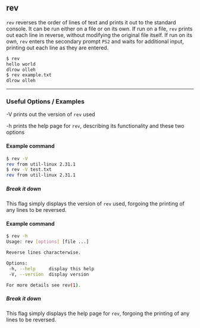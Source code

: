 rev
-------

`rev` reverses the order of lines of text and prints it out to the standard console.
It can be run either on a file or on its own. If run on a file, `rev` prints out each line in reverse, without modifying the original file itself. If run on its own, `rev` enters the secondary prompt `PS2` and waits for additional input, printing out each line as they are entered.

~~~ bash
$ rev
hello world
dlrow olleh
$ rev example.txt 
dlrow olleh
~~~

---

### Useful Options / Examples
-V prints out the version of `rev` used

-h prints the help page for `rev`, describing its functionality and these two options

#### Example command
~~~bash
$ rev -V
rev from util-linux 2.31.1
$ rev -V test.txt
rev from util-linux 2.31.1
~~~

##### Break it down
This flag simply displays the version of `rev` used, forgoing the printing of any lines to be reversed.

#### Example command
~~~bash
$ rev -h
Usage: rev [options] [file ...]

Reverse lines characterwise.

Options:
 -h, --help     display this help
 -V, --version  display version

For more details see rev(1).
~~~

##### Break it down
This flag simply displays the help page for `rev`, forgoing the printing of any lines to be reversed.
